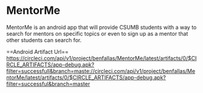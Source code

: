 # MentorMe
MentorMe is an android app that will provide CSUMB students with a way to search for mentors on specific topics or even to sign up as a mentor that other students can search for.

==Android Artifact Url==
https://circleci.com/api/v1/project/benfallas/MentorMe/latest/artifacts/0/$CIRCLE_ARTIFACTS/app-debug.apk?filter=successfull&branch=maste://circleci.com/api/v1/project/benfallas/MentorMe/latest/artifacts/0/$CIRCLE_ARTIFACTS/app-debug.apk?filter=successful&branch=master
